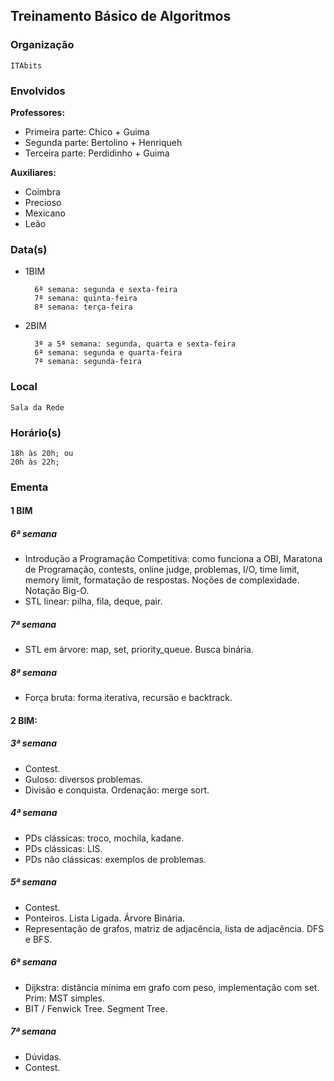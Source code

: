 ## Treinamento Básico de Algoritmos
### Organização
	ITAbits

### Envolvidos

**Professores:**
- Primeira parte: Chico + Guima
- Segunda parte: Bertolino + Henriqueh
- Terceira parte: Perdidinho + Guima 

**Auxiliares:**
- Coimbra
- Precioso
- Mexicano
- Leão

### Data(s)

- 1BIM

		6ª semana: segunda e sexta-feira
		7ª semana: quinta-feira
		8ª semana: terça-feira

- 2BIM

		3ª a 5ª semana: segunda, quarta e sexta-feira
		6ª semana: segunda e quarta-feira
		7ª semana: segunda-feira
	
	
### Local
	Sala da Rede
	
### Horário(s)
	18h às 20h; ou
	20h às 22h;
	
### Ementa
#### 1 BIM
##### 6ª semana
- Introdução a Programação Competitiva: como funciona a OBI, Maratona de Programação, contests, online judge,
problemas, I/O, time limit, memory limit, formatação de respostas. Noções de complexidade. Notação Big-O.
- STL linear: pilha, fila, deque, pair.
##### 7ª semana
- STL em árvore: map, set, priority_queue. Busca binária.
##### 8ª semana
- Força bruta: forma iterativa, recursão e backtrack.

#### 2 BIM:
##### 3ª semana
- Contest.
- Guloso: diversos problemas.
- Divisão e conquista. Ordenação: merge sort.
##### 4ª semana
- PDs clássicas: troco, mochila, kadane.
- PDs clássicas: LIS.
- PDs não clássicas: exemplos de problemas.
##### 5ª semana
- Contest.
- Ponteiros. Lista Ligada. Árvore Binária.
- Representação de grafos, matriz de adjacência, lista de adjacência. DFS e BFS.
##### 6ª semana
- Dijkstra: distância mínima em grafo com peso, implementação com set. Prim: MST simples.
- BIT / Fenwick Tree. Segment Tree.
##### 7ª semana
- Dúvidas.
- Contest.

